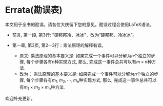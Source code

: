 # Errata(勘误表)

本文用于全书的勘误。请各位大侠留下您的意见。勘误过程会使用LaTeX语法。

* 前言, 第一段, 第3行: "硬邦邦冷、冰冰"，改为“硬邦邦、冷冰冰”。

* 第一章, 第3页, 第2--3行：乘法原理的解释有误。
  * 原文:  乘法原理的基本要义是:
  如果完成一个事件可以分解为$n$个独立的步骤, 每个步骤各有$n$种实现方式, 
  那么, 完成这一事件总共可以有$m \times n$种方法. 
  * 改为：  乘法原理的基本要义是:
  如果完成一个事件可以分解为$n$个独立的步骤, 每个步骤各有$m_1, m_2, \cdots, m_n$种实现方式, 
  那么, 完成这一事件总共可以有$m_1 \times m_2 \times m_n$种方法. 


欢迎补充更新。
